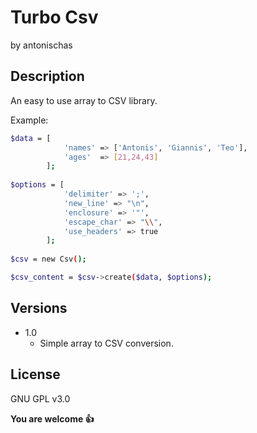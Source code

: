 # Turbo Csv
by antonischas

Description
----
An easy to use array to CSV library.

Example:
```sh
$data = [
            'names' => ['Antonis', 'Giannis', 'Teo'],
            'ages'  => [21,24,43]
        ];
        
$options = [
            'delimiter' => ';',
            'new_line' => "\n",
            'enclosure' => '"',
            'escape_char' => "\\",
            'use_headers' => true
        ];
        
$csv = new Csv();

$csv_content = $csv->create($data, $options);

```

Versions
----
 - 1.0
     - Simple array to CSV conversion.

License
----

GNU GPL v3.0


**You are welcome 👍**

